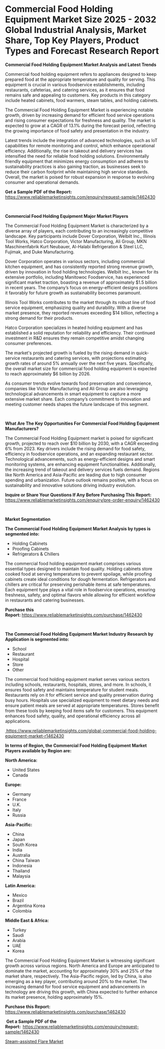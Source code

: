 <p><h1>Commercial Food Holding Equipment Market Size 2025 - 2032 Global Industrial Analysis, Market Share, Top Key Players, Product Types and Forecast Research Report</h1></p><p><strong>Commercial Food Holding Equipment Market Analysis and Latest Trends</strong></p>
<p><p>Commercial food holding equipment refers to appliances designed to keep prepared food at the appropriate temperature and quality for serving. This equipment is crucial in various foodservice establishments, including restaurants, cafeterias, and catering services, as it ensures that food remains safe and appealing to customers. Key products in this category include heated cabinets, food warmers, steam tables, and holding cabinets.</p><p>The Commercial Food Holding Equipment Market is experiencing notable growth, driven by increasing demand for efficient food service operations and rising consumer expectations for freshness and quality. The market is expected to grow at a CAGR of 13.1% during the forecast period, reflecting the growing importance of food safety and presentation in the industry. </p><p>Latest trends include the integration of advanced technologies, such as IoT capabilities for remote monitoring and control, which enhance operational efficiency. Additionally, the rise in takeout and delivery services has intensified the need for reliable food holding solutions. Environmentally friendly equipment that minimizes energy consumption and adheres to sustainability practices is also gaining traction, as businesses seek to reduce their carbon footprint while maintaining high service standards. Overall, the market is poised for robust expansion in response to evolving consumer and operational demands.</p></p>
<p><strong>Get a Sample PDF of the Report:&nbsp;</strong> <a href="https://www.reliablemarketinsights.com/enquiry/request-sample/1462430?utm_campaign=3289&utm_medium=2&utm_source=Github&utm_content=ia&utm_term=12042025&utm_id=commercial-food-holding-equipment">https://www.reliablemarketinsights.com/enquiry/request-sample/1462430</a></p>
<p>&nbsp;</p>
<p><strong>Commercial Food Holding Equipment Major Market Players</strong></p>
<p><p>The Commercial Food Holding Equipment Market is characterized by a diverse array of players, each contributing to an increasingly competitive landscape. Key participants include Dover Corporation, Welbilt Inc., Illinois Tool Works, Hatco Corporation, Victor Manufacturing, Ali Group, MKN Maschinenfabrik Kurt Neubauer, Al-Halabi Refrigeration & Steel LLC, Fujimak, and Duke Manufacturing.</p><p>Dover Corporation operates in various sectors, including commercial kitchen equipment, and has consistently reported strong revenue growth, driven by innovation in food holding technologies. Welbilt Inc., known for its extensive portfolio, including Manitowoc Foodservice, has experienced significant market traction, boasting a revenue of approximately $1.5 billion in recent years. The company’s focus on energy-efficient designs positions it favorably for future growth as sustainability becomes paramount.</p><p>Illinois Tool Works contributes to the market through its robust line of food service equipment, emphasizing quality and durability. With a diverse market presence, they reported revenues exceeding $14 billion, reflecting a strong demand for their products.</p><p>Hatco Corporation specializes in heated holding equipment and has established a solid reputation for reliability and efficiency. Their continued investment in R&D ensures they remain competitive amidst changing consumer preferences.</p><p>The market's projected growth is fueled by the rising demand in quick-service restaurants and catering services, with projections estimating growth rates of around 5% annually over the next five years. Specifically, the overall market size for commercial food holding equipment is expected to reach approximately $6 billion by 2026.</p><p>As consumer trends evolve towards food preservation and convenience, companies like Victor Manufacturing and Ali Group are also leveraging technological advancements in smart equipment to capture a more extensive market share. Each company’s commitment to innovation and meeting customer needs shapes the future landscape of this segment.</p></p>
<p>&nbsp;</p>
<p><strong>What Are The Key Opportunities For Commercial Food Holding Equipment Manufacturers?</strong></p>
<p><p>The Commercial Food Holding Equipment market is poised for significant growth, projected to reach over $10 billion by 2030, with a CAGR exceeding 6% from 2023. Key drivers include the rising demand for food safety, efficiency in foodservice operations, and an expanding restaurant sector. Technological advancements, such as energy-efficient designs and smart monitoring systems, are enhancing equipment functionalities. Additionally, the increasing trend of takeout and delivery services fuels demand. Regions like North America and Asia-Pacific are leading due to high consumer spending and urbanization. Future outlook remains positive, with a focus on sustainability and innovative solutions driving industry evolution.</p></p>
<p><strong>Inquire or Share Your Questions If Any Before Purchasing This Report:</strong> <a href="https://www.reliablemarketinsights.com/enquiry/pre-order-enquiry/1462430?utm_campaign=3289&utm_medium=2&utm_source=Github&utm_content=ia&utm_term=12042025&utm_id=commercial-food-holding-equipment">https://www.reliablemarketinsights.com/enquiry/pre-order-enquiry/1462430</a></p>
<p>&nbsp;</p>
<p><strong>Market Segmentation</strong></p>
<p><strong>The Commercial Food Holding Equipment Market Analysis by types is segmented into:</strong></p>
<p><ul><li>Holding Cabinets</li><li>Proofing Cabinets</li><li>Refrigerators & Chillers</li></ul></p>
<p><p>The commercial food holding equipment market comprises various essential types designed to maintain food quality. Holding cabinets store cooked food at serving temperatures to prevent spoilage, while proofing cabinets create ideal conditions for dough fermentation. Refrigerators and chillers are critical for preserving perishable items at safe temperatures. Each equipment type plays a vital role in foodservice operations, ensuring freshness, safety, and optimal flavors while allowing for efficient workflow in restaurants and catering businesses.</p></p>
<p><strong>Purchase this Report:&nbsp;</strong><a href="https://www.reliablemarketinsights.com/purchase/1462430?utm_campaign=3289&utm_medium=2&utm_source=Github&utm_content=ia&utm_term=12042025&utm_id=commercial-food-holding-equipment">https://www.reliablemarketinsights.com/purchase/1462430</a></p>
<p>&nbsp;</p>
<p><strong>The Commercial Food Holding Equipment Market Industry Research by Application is segmented into:</strong></p>
<p><ul><li>School</li><li>Restaurant</li><li>Hospital</li><li>Store</li><li>Other</li></ul></p>
<p><p>The commercial food holding equipment market serves various sectors including schools, restaurants, hospitals, stores, and more. In schools, it ensures food safety and maintains temperature for student meals. Restaurants rely on it for efficient service and quality preservation during busy hours. Hospitals use specialized equipment to meet dietary needs and ensure patient meals are served at appropriate temperatures. Stores benefit from these tools by keeping food items safe for customers. This equipment enhances food safety, quality, and operational efficiency across all applications.</p></p>
<p><a href="https://www.reliablemarketinsights.com/global-commercial-food-holding-equipment-market-r1462430?utm_campaign=3289&utm_medium=2&utm_source=Github&utm_content=ia&utm_term=12042025&utm_id=commercial-food-holding-equipment">&nbsp;https://www.reliablemarketinsights.com/global-commercial-food-holding-equipment-market-r1462430</a></p>
<p><strong>In terms of Region, the Commercial Food Holding Equipment Market Players available by Region are:</strong></p>
<p>
    <p> <strong> North America: </strong>
        <ul>
            <li>United States</li>
            <li>Canada</li>
        </ul>
        </p> 
    <p> <strong> Europe: </strong>
        <ul>
            <li>Germany</li>
            <li>France</li>
            <li>U.K.</li>
            <li>Italy</li>
            <li>Russia</li>
        </ul>
        </p> 
    <p> <strong> Asia-Pacific: </strong>
        <ul>
            <li>China</li>
            <li>Japan</li>
            <li>South Korea</li>
            <li>India</li>
            <li>Australia</li>
            <li>China Taiwan</li>
            <li>Indonesia</li>
            <li>Thailand</li>
            <li>Malaysia</li>
        </ul>
        </p> 
    <p> <strong> Latin America: </strong>
        <ul>
            <li>Mexico</li>
            <li>Brazil</li>
            <li>Argentina Korea</li>
            <li>Colombia</li>
        </ul>
        </p> 
    <p> <strong> Middle East & Africa: </strong>
        <ul>
            <li>Turkey</li>
            <li>Saudi</li>
            <li>Arabia</li>
            <li>UAE</li>
            <li>Korea</li>
        </ul>
    </p>
    </p>
<p><p>The Commercial Food Holding Equipment Market is witnessing significant growth across various regions. North America and Europe are anticipated to dominate the market, accounting for approximately 30% and 25% of the market share, respectively. The Asia-Pacific region, led by China, is also emerging as a key player, contributing around 20% to the market. The increasing demand for food service equipment and advancements in technology are driving this growth, with China expected to further enhance its market presence, holding approximately 15%.</p></p>
<p><strong>Purchase this Report: </strong><a href="https://www.reliablemarketinsights.com/purchase/1462430?utm_campaign=3289&utm_medium=2&utm_source=Github&utm_content=ia&utm_term=12042025&utm_id=commercial-food-holding-equipment">https://www.reliablemarketinsights.com/purchase/1462430</a></p>
<p>&nbsp;<strong>Get a Sample PDF of the Report:&nbsp;&nbsp;</strong><a href="https://www.reliablemarketinsights.com/enquiry/request-sample/1462430?utm_campaign=3289&utm_medium=2&utm_source=Github&utm_content=ia&utm_term=12042025&utm_id=commercial-food-holding-equipment">https://www.reliablemarketinsights.com/enquiry/request-sample/1462430</a></p>
<p><strong></strong></p>
<p><p><a href="https://github.com/memorirummy/Market-Research-Report-List-1/blob/main/steam-assisted-flare-market.md?utm_campaign=3289&utm_medium=2&utm_source=Github&utm_content=ia&utm_term=12042025&utm_id=commercial-food-holding-equipment">Steam-assisted Flare Market</a></p></p>
